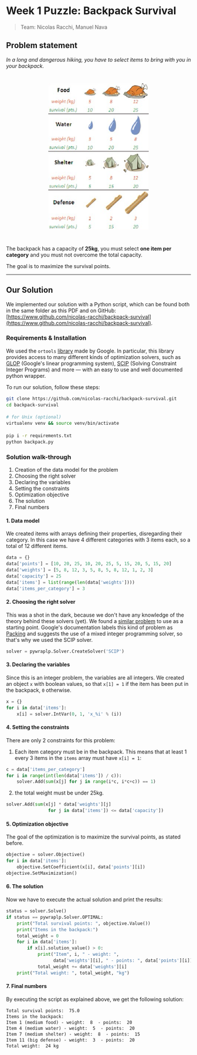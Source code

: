 # Week 1 Puzzle: Backpack Survival

> Team: Nicolas Racchi, Manuel Nava

## Problem statement

_In a long and dangerous hiking, you have to select items to bring with you in your backpack._

<div align="center" style="padding: 25px"><img src="backpack.png" height="400"></div>

The backpack has a capacity of **25kg**, you must select **one item per category** and you must not overcome the total capacity.

The goal is to maximize the survival points.

---

## Our Solution

We implemented our solution with a Python script, which can be found both in the same folder as this PDF and on GitHub: [https://www.github.com/nicolas-racchi/backpack-survival](https://www.github.com/nicolas-racchi/backpack-survival).

### Requirements & Installation

We used the `ortools` [library](https://developers.google.com/optimization) made by Google. In particular, this library provides access to many different kinds of optimization solvers, such as [GLOP](https://developers.google.com/optimization/lp/glop) (Google's linear programming system), [SCIP](https://www.scipopt.org) (Solving Constraint Integer Programs) and more — with an easy to use and well documented python wrapper.

To run our solution, follow these steps:

```bash
git clone https://github.com/nicolas-racchi/backpack-survival.git
cd backpack-survival

# for Unix (optional)
virtualenv venv && source venv/bin/activate

pip i -r requirements.txt
python backpack.py
```

### Solution walk-through

1. Creation of the data model for the problem
2. Choosing the right solver
3. Declaring the variables
4. Setting the constraints
5. Optimization objective
6. The solution
7. Final numbers

#### 1. Data model

We created items with arrays defining their properties, disregarding their category. In this case we have 4 different categories with 3 items each, so a total of 12 different items.

```python
data = {}
data['points'] = [10, 20, 25, 10, 20, 25, 5, 15, 20, 5, 15, 20]
data['weights'] = [5, 8, 12, 3, 5, 8, 5, 8, 12, 1, 2, 3]
data['capacity'] = 25
data['items'] = list(range(len(data['weights'])))
data['items_per_category'] = 3
```

#### 2. Choosing the right solver

This was a shot in the dark, because we don't have any knowledge of the theory behind these solvers (yet). We found a [similar problem](https://developers.google.com/optimization/bin/multiple_knapsack) to use as a starting point. Google's documentation labels this kind of problem as [Packing](https://developers.google.com/optimization/bin/bin) and suggests the use of a mixed integer programming solver, so that's why we used the SCIP solver.

```python
solver = pywraplp.Solver.CreateSolver('SCIP')
```

#### 3. Declaring the variables

Since this is an integer problem, the variables are all integers. We created an object `x` with boolean values, so that `x[1] = 1` if the item has been put in the backpack, `0` otherwise.

```python
x = {}
for i in data['items']:
    x[i] = solver.IntVar(0, 1, 'x_%i' % (i))
```

#### 4. Setting the constraints

There are only 2 constraints for this problem:

1. Each item category must be in the backpack. This means that at least 1 every 3 items in the `items` array must have `x[i] = 1`:

```python
c = data['items_per_category']
for i in range(int(len(data['items']) / c)):
    solver.Add(sum(x[j] for j in range(i*c, i*c+c)) == 1)
```

2. the total weight must be under 25kg.

```python
solver.Add(sum(x[j] * data['weights'][j]
                for j in data['items']) <= data['capacity'])
```

#### 5. Optimization objective

The goal of the optimization is to maximize the survival points, as stated before.

```python
objective = solver.Objective()
for i in data['items']:
    objective.SetCoefficient(x[i], data['points'][i])
objective.SetMaximization()
```

#### 6. The solution

Now we have to execute the actual solution and print the results:

```python
status = solver.Solve()
if status == pywraplp.Solver.OPTIMAL:
    print("Total survival points: ", objective.Value())
    print("Items in the backpack:")
    total_weight = 0
    for i in data['items']:
        if x[i].solution_value() > 0:
            print("Item", i, " - weight: ",
                  data['weights'][i], " - points: ", data['points'][i])
            total_weight += data['weights'][i]
    print("Total weight: ", total_weight, "kg")
```

#### 7. Final numbers

By executing the script as explained above, we get the following solution:

```text
Total survival points:  75.0
Items in the backpack:
Item 1 (medium food) - weight:  8  - points:  20
Item 4 (medium water) - weight:  5  - points:  20
Item 7 (medium shelter) - weight:  8  - points:  15
Item 11 (big defense) - weight:  3  - points:  20
Total weight:  24 kg
```
